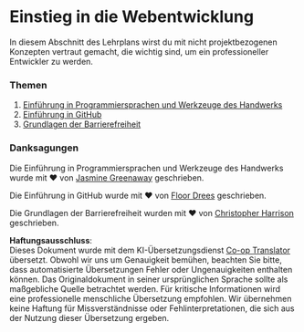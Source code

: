<!--
CO_OP_TRANSLATOR_METADATA:
{
  "original_hash": "04683f4cfa46004179b0404b89a3065c",
  "translation_date": "2025-08-24T12:46:22+00:00",
  "source_file": "1-getting-started-lessons/README.md",
  "language_code": "de"
}
-->
# Einstieg in die Webentwicklung

In diesem Abschnitt des Lehrplans wirst du mit nicht projektbezogenen Konzepten vertraut gemacht, die wichtig sind, um ein professioneller Entwickler zu werden.

### Themen

1. [Einführung in Programmiersprachen und Werkzeuge des Handwerks](1-intro-to-programming-languages/README.md)
2. [Einführung in GitHub](2-github-basics/README.md)
3. [Grundlagen der Barrierefreiheit](3-accessibility/README.md)

### Danksagungen

Die Einführung in Programmiersprachen und Werkzeuge des Handwerks wurde mit ♥️ von [Jasmine Greenaway](https://twitter.com/paladique) geschrieben.

Die Einführung in GitHub wurde mit ♥️ von [Floor Drees](https://twitter.com/floordrees) geschrieben.

Die Grundlagen der Barrierefreiheit wurden mit ♥️ von [Christopher Harrison](https://twitter.com/geektrainer) geschrieben.

**Haftungsausschluss**:  
Dieses Dokument wurde mit dem KI-Übersetzungsdienst [Co-op Translator](https://github.com/Azure/co-op-translator) übersetzt. Obwohl wir uns um Genauigkeit bemühen, beachten Sie bitte, dass automatisierte Übersetzungen Fehler oder Ungenauigkeiten enthalten können. Das Originaldokument in seiner ursprünglichen Sprache sollte als maßgebliche Quelle betrachtet werden. Für kritische Informationen wird eine professionelle menschliche Übersetzung empfohlen. Wir übernehmen keine Haftung für Missverständnisse oder Fehlinterpretationen, die sich aus der Nutzung dieser Übersetzung ergeben.